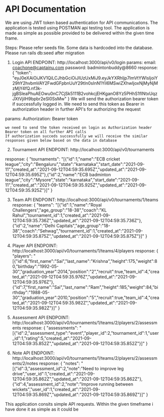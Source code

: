 # API Documentation
We are using JWT token based authentication for API communications. The application is tested using POSTMAN api testing tool. The application is made as simple as possible provided to be delivered within the given time frame.

Steps:
Please refer seeds file. Some data is hardcoded into the database. Please run rails db:seed after migration

1. Login
API ENDPOINT: 
	http://localhost:3000/api/v0/login
params: 
	email: coachone@captainu.com
	password: badmintonbuddy@8660
response:
	{
    "token": "eyJ0eXAiOiJKV1QiLCJhbGciOiJIUzUxMiJ9.eyJkYXRhIjp7ImVtYWlsIjoiY29hY2hvbmVAY2FwdGFpbnUuY29tIn0sInN1YiI6MSwiZXhwIjoxNjMyNjMzMjY4fQ.nf3k-jgBSleaPhuAEOwu0nC7CjSk5111B2vohkcjEHKganO8Yz5PHhS1fINtxUqzJXtVjilH9bpbr2eSl0SsMw"
	}
	We will send the authorization bearer token if successfully logged in. We need to send this token as Bearer in authorization header in further API's for authorizing the request

params:
	Authorization: Bearer token

	we need to send the token received on login as Authorization header Bearer token on all further API calls
	If authorization succeds successfully we will receive the similar responses given below based on the data in database

2. Tournament
API ENDPOINT:
	http://localhost:3000/api/v0/tournaments

response:
	{
    "tournaments": "[{\"id\":1,\"name\":\"ECB cricket league\",\"city\":\"Bengaluru\",\"state\":\"karnataka\",\"start_date\":\"2021-09-11\",\"created_at\":\"2021-09-12T04:59:35.695Z\",\"updated_at\":\"2021-09-12T04:59:35.695Z\"},{\"id\":2,\"name\":\"ECB badminton league\",\"city\":\"Mysore\",\"state\":\"karnataka\",\"start_date\":\"2021-09-11\",\"created_at\":\"2021-09-12T04:59:35.925Z\",\"updated_at\":\"2021-09-12T04:59:35.925Z\"}]"
	}
	

3. Team
API ENDPOINT:
	http://localhost:3000/api/v0/tournaments/1/teams
response:
	{
    "teams": "[{\"id\":1,\"name\":\"Royal Challengers\",\"age_group\":\"18-38\",\"coach\":\"KL Rahul\",\"tournament_id\":1,\"created_at\":\"2021-09-12T04:59:35.736Z\",\"updated_at\":\"2021-09-12T04:59:35.736Z\"},{\"id\":2,\"name\":\"Delhi Capitals\",\"age_group\":\"18-38\",\"coach\":\"Sehwag\",\"tournament_id\":1,\"created_at\":\"2021-09-12T04:59:35.875Z\",\"updated_at\":\"2021-09-12T04:59:35.875Z\"}]"
	}

4. Player
API ENDPOINT:
	http://localhost:3000/api/v0/tournaments/1/teams/4/players
response:
	{
    "players": "[{\"id\":6,\"first_name\":\"Sai\",\"last_name\":\"Krishna\",\"height\":175,\"weight\":80,\"birthday\":\"1992-05-30\",\"graduation_year\":2014,\"position\":\"2\",\"recruit\":true,\"team_id\":4,\"created_at\":\"2021-09-12T04:59:35.976Z\",\"updated_at\":\"2021-09-12T04:59:35.976Z\"},{\"id\":7,\"first_name\":\"Sai\",\"last_name\":\"Ram\",\"height\":185,\"weight\":84,\"birthday\":\"1988-05-30\",\"graduation_year\":2010,\"position\":\"5\",\"recruit\":true,\"team_id\":4,\"created_at\":\"2021-09-12T04:59:35.982Z\",\"updated_at\":\"2021-09-12T04:59:35.982Z\"}]"
	}

5. Assessment
API ENDPOINT:
	http://localhost:3000/api/v0/tournaments/1/teams/2/players/2/assessments
response:
	{
    "assessments": "[{\"id\":2,\"assessment_type\":\"event\",\"player_id\":2,\"tournament_id\":1,\"user_id\":1,\"rating\":5,\"created_at\":\"2021-09-12T04:59:35.852Z\",\"updated_at\":\"2021-09-12T04:59:35.852Z\"}]"
	}

6. Note
API ENDPOINT:
	http://localhost:3000/api/v0/tournaments/1/teams/2/players/2/assessments/2/notes
response:
	{
    "notes": "[{\"id\":3,\"assessment_id\":2,\"note\":\"Need to improve leg drive\",\"user_id\":1,\"created_at\":\"2021-09-12T04:59:35.862Z\",\"updated_at\":\"2021-09-12T04:59:35.862Z\"},{\"id\":4,\"assessment_id\":2,\"note\":\"Improve running between wickets\",\"user_id\":1,\"created_at\":\"2021-09-12T04:59:35.869Z\",\"updated_at\":\"2021-09-12T04:59:35.869Z\"}]"
	}

This application consits simple API requests. Within the given timeframe i have done it as simple as it could be

